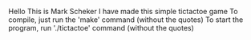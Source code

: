 Hello This is Mark Scheker
I have made this simple tictactoe game
To compile, just run the 'make' command (without the quotes)
To start the program, run './tictactoe' command (without the quotes)
